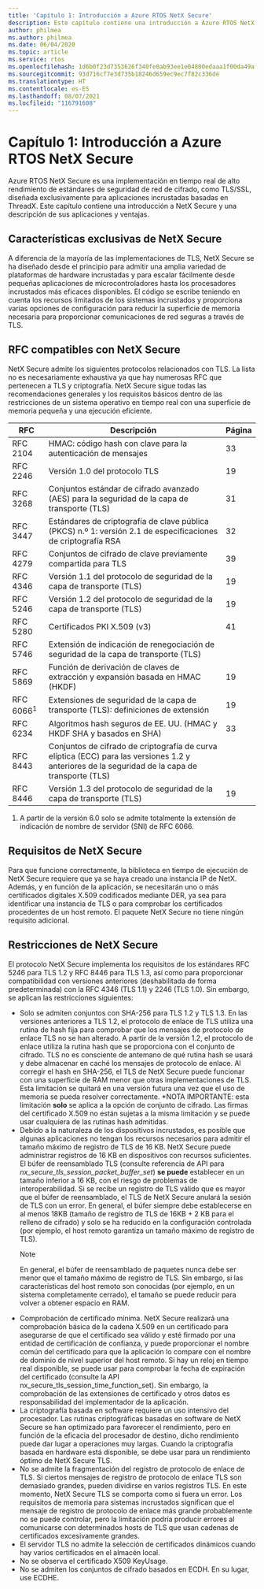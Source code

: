 ```yaml
---
title: 'Capítulo 1: Introducción a Azure RTOS NetX Secure'
description: Este capítulo contiene una introducción a Azure RTOS NetX Secure y una descripción de sus aplicaciones y ventajas.
author: philmea
ms.author: philmea
ms.date: 06/04/2020
ms.topic: article
ms.service: rtos
ms.openlocfilehash: 1d6b0f23d7353626f340fe0ab93ee1e04800edaaa1f00da49afd83f84339df86
ms.sourcegitcommit: 93d716cf7e3d735b18246d659ec9ec7f82c336de
ms.translationtype: HT
ms.contentlocale: es-ES
ms.lasthandoff: 08/07/2021
ms.locfileid: "116791608"
---
```

# <a name="chapter-1---introduction-to-azure-rtos-netx-secure"></a>Capítulo 1: Introducción a Azure RTOS NetX Secure

Azure RTOS NetX Secure es una implementación en tiempo real de alto rendimiento de estándares de seguridad de red de cifrado, como TLS/SSL, diseñada exclusivamente para aplicaciones incrustadas basadas en ThreadX. Este capítulo contiene una introducción a NetX Secure y una descripción de sus aplicaciones y ventajas.

## <a name="netx-secure-unique-features"></a>Características exclusivas de NetX Secure

A diferencia de la mayoría de las implementaciones de TLS, NetX Secure se ha diseñado desde el principio para admitir una amplia variedad de plataformas de hardware incrustadas y para escalar fácilmente desde pequeñas aplicaciones de microcontroladores hasta los procesadores incrustados más eficaces disponibles. El código se escribe teniendo en cuenta los recursos limitados de los sistemas incrustados y proporciona varias opciones de configuración para reducir la superficie de memoria necesaria para proporcionar comunicaciones de red seguras a través de TLS.

## <a name="rfcs-supported-by-netx-secure"></a>RFC compatibles con NetX Secure 

NetX Secure admite los siguientes protocolos relacionados con TLS. La lista no es necesariamente exhaustiva ya que hay numerosas RFC que pertenecen a TLS y criptografía. NetX Secure sigue todas las recomendaciones generales y los requisitos básicos dentro de las restricciones de un sistema operativo en tiempo real con una superficie de memoria pequeña y una ejecución eficiente.

| RFC      | Descripción                                                                                                 | Página |
|----------|-------------------------------------------------------------------------------------------------------------|------|
| RFC 2104 | HMAC: código hash con clave para la autenticación de mensajes                                                              | 33   |
| RFC 2246 | Versión 1.0 del protocolo TLS                                                                                | 19   |
| RFC 3268 | Conjuntos estándar de cifrado avanzado (AES) para la seguridad de la capa de transporte (TLS)                          | 31   |
| RFC 3447 | Estándares de criptografía de clave pública (PKCS) n.º 1: versión 2.1 de especificaciones de criptografía RSA                    | 32   |
| RFC 4279 | Conjuntos de cifrado de clave previamente compartida para TLS                                                                         | 39   |
| RFC 4346 | Versión 1.1 del protocolo de seguridad de la capa de transporte (TLS)                                                     | 19   |
| RFC 5246 | Versión 1.2 del protocolo de seguridad de la capa de transporte (TLS)                                                     | 19   |
| RFC 5280 | Certificados PKI X.509 (v3)                                                                                 | 41   |
| RFC 5746 | Extensión de indicación de renegociación de seguridad de la capa de transporte (TLS)                                           |      |
| RFC 5869 | Función de derivación de claves de extracción y expansión basada en HMAC (HKDF)                                                | 19   |
| RFC 6066<sup>1</sup> | Extensiones de seguridad de la capa de transporte (TLS): definiciones de extensión                                            | 19   |
| RFC 6234 | Algoritmos hash seguros de EE. UU. (HMAC y HKDF SHA y basados en SHA)                                                 | 33   |
| RFC 8443 | Conjuntos de cifrado de criptografía de curva elíptica (ECC) para las versiones 1.2 y anteriores de la seguridad de la capa de transporte (TLS) |      |
| RFC 8446 | Versión 1.3 del protocolo de seguridad de la capa de transporte (TLS)                                                     | 19   |

1. A partir de la versión 6.0 solo se admite totalmente la extensión de indicación de nombre de servidor (SNI) de RFC 6066.

## <a name="netx-secure-requirements"></a>Requisitos de NetX Secure

Para que funcione correctamente, la biblioteca en tiempo de ejecución de NetX Secure requiere que ya se haya creado una instancia IP de NetX. Además, y en función de la aplicación, se necesitarán uno o más certificados digitales X.509 codificados mediante DER, ya sea para identificar una instancia de TLS o para comprobar los certificados procedentes de un host remoto. El paquete NetX Secure no tiene ningún requisito adicional.

## <a name="netx-secure-constraints"></a>Restricciones de NetX Secure

El protocolo NetX Secure implementa los requisitos de los estándares RFC 5246 para TLS 1.2 y RFC 8446 para TLS 1.3, así como para proporcionar compatibilidad con versiones anteriores (deshabilitada de forma predeterminada) con la RFC 4346 (TLS 1.1) y 2246 (TLS 1.0). Sin embargo, se aplican las restricciones siguientes:

- Solo se admiten conjuntos con SHA-256 para TLS 1.2 y TLS 1.3. En las versiones anteriores a TLS 1.2, el protocolo de enlace de TLS utiliza una rutina de hash fija para comprobar que los mensajes de protocolo de enlace TLS no se han alterado. A partir de la versión 1.2, el protocolo de enlace utiliza la rutina hash que se proporciona con el conjunto de cifrado. TLS no es consciente de antemano de qué rutina hash se usará y debe almacenar en caché los mensajes de protocolo de enlace. Al corregir el hash en SHA-256, el TLS de NetX Secure puede funcionar con una superficie de RAM menor que otras implementaciones de TLS. Esta limitación se quitará en una versión futura una vez que el uso de memoria se pueda resolver correctamente. *NOTA IMPORTANTE: esta limitación **solo** se aplica a la opción de conjunto de cifrado. Las firmas del certificado X.509 no están sujetas a la misma limitación y se puede usar cualquiera de las rutinas hash admitidas.
- Debido a la naturaleza de los dispositivos incrustados, es posible que algunas aplicaciones no tengan los recursos necesarios para admitir el tamaño máximo de registro de TLS de 16 KB. NetX Secure puede administrar registros de 16 KB en dispositivos con recursos suficientes. El búfer de reensamblado TLS (consulte referencia de API para *nx_secure_tls_session_packet_buffer_set*) **se puede** establecer en un tamaño inferior a 16 KB, con el riesgo de problemas de interoperabilidad. Si se recibe un registro de TLS válido que es mayor que el búfer de reensamblado, el TLS de NetX Secure anulará la sesión de TLS con un error. En general, el búfer siempre debe establecerse en al menos 18KB (tamaño de registro de TLS de 16KB + 2 KB para el relleno de cifrado) y solo se ha reducido en la configuración controlada (por ejemplo, el host remoto garantiza un tamaño máximo de registro de TLS).
  > [!NOTE]
  > En general, el búfer de reensamblado de paquetes nunca debe ser menor que el tamaño máximo de registro de TLS. Sin embargo, si las características del host remoto son conocidas (por ejemplo, en un sistema completamente cerrado), el tamaño se puede reducir para volver a obtener espacio en RAM.
- Comprobación de certificado mínima. NetX Secure realizará una comprobación básica de la cadena X.509 en un certificado para asegurarse de que el certificado sea válido y esté firmado por una entidad de certificación de confianza, y puede proporcionar el nombre común del certificado para que la aplicación lo compare con el nombre de dominio de nivel superior del host remoto. Si hay un reloj en tiempo real disponible, se puede usar para comprobar la fecha de expiración del certificado (consulte la API nx_secure_tls_session_time_function_set). Sin embargo, la comprobación de las extensiones de certificado y otros datos es responsabilidad del implementador de la aplicación.
- La criptografía basada en software requiere un uso intensivo del procesador. Las rutinas criptográficas basadas en software de NetX Secure se han optimizado para favorecer el rendimiento, pero en función de la eficacia del procesador de destino, dicho rendimiento puede dar lugar a operaciones muy largas. Cuando la criptografía basada en hardware está disponible, se debe usar para un rendimiento óptimo de NetX Secure TLS.
- No se admite la fragmentación del registro de protocolo de enlace de TLS. Si ciertos mensajes de registro de protocolo de enlace TLS son demasiado grandes, pueden dividirse en varios registros TLS. En este momento, NetX Secure TLS se comporta como si fuera un error. Los requisitos de memoria para sistemas incrustados significan que el mensaje de registro de protocolo de enlace más grande probablemente no se puede controlar, pero la limitación podría producir errores al comunicarse con determinados hosts de TLS que usan cadenas de certificados excesivamente grandes.
- El servidor TLS no admite la selección de certificados dinámicos cuando hay varios certificados en el almacén local. 
- No se observa el certificado X509 KeyUsage. 
- No se admiten los conjuntos de cifrado basados en ECDH. En su lugar, use ECDHE.
